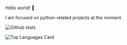 Hello world! 👋

I am focused on python-related projects at the moment.







![Github stats](https://github-readme-stats.vercel.app/api?username=AndrewGann0n&theme=tokyonight&show_icons=true&count_private=true)


![Top Languages Card](https://github-readme-stats.vercel.app/api/top-langs/?username=AndrewGann0n)
<!--
**AndrewGann0n/AndrewGann0n** is a ✨ _special_ ✨ repository because its `README.md` (this file) appears on your GitHub profile.

Here are some ideas to get you started:

- 🔭 I’m currently working on ...
- 🌱 I’m currently learning ...
- 👯 I’m looking to collaborate on ...
- 🤔 I’m looking for help with ...
- 💬 Ask me about ...
- 📫 How to reach me: ...
- 😄 Pronouns: ...
- ⚡ Fun fact: ...
-->
